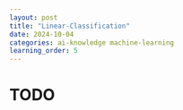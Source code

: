 ```yaml
---
layout: post
title: "Linear-Classification"
date: 2024-10-04
categories: ai-knowledge machine-learning
learning_order: 5
---
```


# TODO
